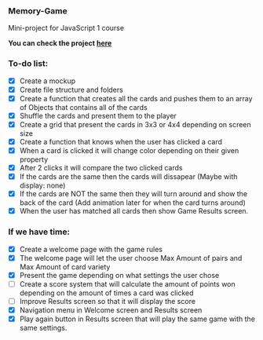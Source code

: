 ### Memory-Game
Mini-project for JavaScript 1 course

**You can check the project [here](http://christiantm.se/RetroMemory/index.html)**

### To-do list:
- [X] Create a mockup
- [X] Create file structure and folders
- [X] Create a function that creates all the cards and pushes them to an array of Objects that contains all of the cards
- [X] Shuffle the cards and present them to the player
- [X] Create a grid that present the cards in 3x3 or 4x4 depending on screen size
- [X] Create a function that knows when the user has clicked a card 
- [X] When a card is clicked it will change color depending on their given property
- [X] After 2 clicks it will compare the two clicked cards
- [X] If the cards are the same then the cards will dissapear (Maybe with display: none)
- [X] If the cards are NOT the same then they will turn around and show the back of the card (Add animation later for when the card turns around)
- [X] When the user has matched all cards then show Game Results screen.

### If we have time: 
- [X] Create a welcome page with the game rules
- [X] The welcome page will let the user choose Max Amount of pairs and Max Amount of card variety
- [X] Present the game depending on what settings the user chose
- [ ] Create a score system that will calculate the amount of points won depending on the amount of times a card was clicked 
- [ ] Improve Results screen so that it will display the score 
- [X] Navigation menu in Welcome screen and Results screen
- [X] Play again button in Results screen that will play the same game with the same settings.
